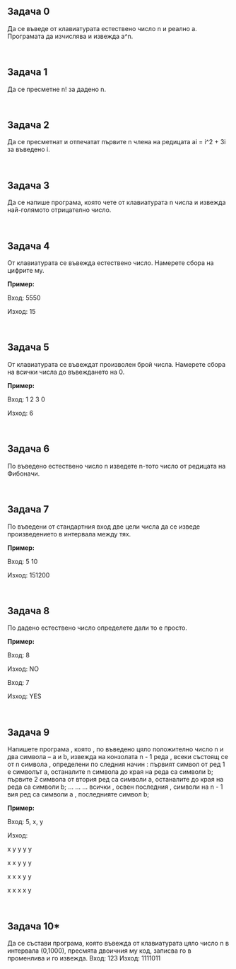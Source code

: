 <h2> Задача 0 </h2>
<p> Да се въведе от клавиатурата естествено число n и реално a. Програмата да изчислява и извежда а^n. </p></br>

<h2> Задача 1 </h2>
<p> Да се пресметне n! за дадено n. </p></br>

<h2> Задача 2 </h2>
<p> Да се пресметнат и отпечатат първите n члена на редицата ai = i^2 + 3i за въведено i.</p></br>

<h2> Задача 3 </h2>
<p>Да се напише програма, която чете от клавиатурата n числа и извежда най-голямото отрицателно число.</p></br>

<h2> Задача 4 </h2>
<p>От клавиатурата се въвежда естествено число. Намерете сбора на цифрите му.

<strong>Пример:</strong>

Вход: 5550

Изход: 15 </p></br>

<h2> Задача 5 </h2>
<p>От клавиатурата се въвеждат произволен брой числа. Намерете сбора на всички числа до въвеждането на 0.

<strong>Пример:</strong>

Вход: 1 2 3 0

Изход: 6 </p></br>

<h2> Задача 6 </h2>
<p>По въведено естествено число n изведете n-тото число от редицата на Фибоначи.</p></br>


<h2> Задача 7 </h2>
<p>По въведени от стандартния вход две цели числа да се изведе произведението в интервала между тях.

<strong>Пример:</strong>

Вход: 5 10

Изход: 151200</p></br>


<h2> Задача 8 </h2>
<p>По дадено естествено число определете дали то е просто.

<strong>Пример:</strong>

Вход: 8

Изход: NO

Вход: 7

Изход: YES</p></br>


<h2> Задача 9 </h2>
<p>Напишете програма , която , по въведено цяло положително число n и два символа – a и b, извежда на конзолата n - 1 реда , всеки състоящ се от n символа , определени по следния начин :
 първият символ от ред 1 е символът a, останалите n символа до края на реда са символи b;
 първите 2 символа от втория ред са символи a, останалите до края на реда са символи b;
... ... ...
всички , освен последния , символи на n - 1 вия ред са символи а , последнияте символ b;

<strong>Пример:</strong>

Вход:
5, x, y

Изход:
 
x y y y y

x x y y y

x x x y y

x x x x y
</p></br>


<h2> Задача 10* </h2>
<p> Да се състави програма, която въвежда от клавиатурата цяло число n в интервала (0,1000), пресмята двоичния му код, записва го в променлива и го извежда. Вход: 123 Изход: 1111011</p>